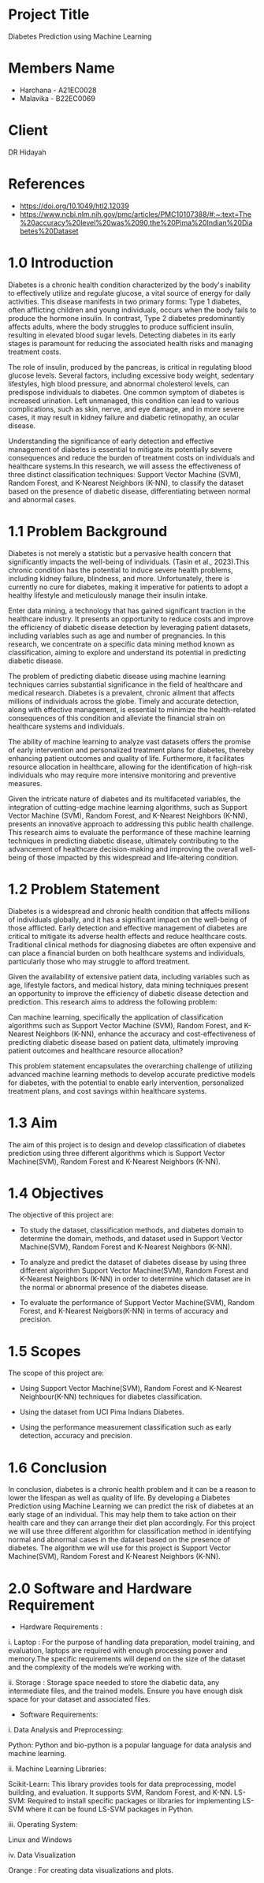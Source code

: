# Project Title
Diabetes Prediction using Machine Learning
# Members Name
* Harchana - A21EC0028
* Malavika - B22EC0069
# Client
DR Hidayah
# References
* https://doi.org/10.1049/htl2.12039
* https://www.ncbi.nlm.nih.gov/pmc/articles/PMC10107388/#:~:text=The%20accuracy%20level%20was%2090,the%20Pima%20Indian%20Diabetes%20Dataset
  
# 1.0 Introduction
Diabetes is a chronic health condition characterized by the body's inability to effectively utilize and regulate glucose, a vital source of energy for daily activities. This disease manifests in two primary forms: Type 1 diabetes, often afflicting children and young individuals, occurs when the body fails to produce the hormone insulin. In contrast, Type 2 diabetes predominantly affects adults, where the body struggles to produce sufficient insulin, resulting in elevated blood sugar levels. Detecting diabetes in its early stages is paramount for reducing the associated health risks and managing treatment costs.

The role of insulin, produced by the pancreas, is critical in regulating blood glucose levels. Several factors, including excessive body weight, sedentary lifestyles, high blood pressure, and abnormal cholesterol levels, can predispose individuals to diabetes. One common symptom of diabetes is increased urination. Left unmanaged, this condition can lead to various complications, such as skin, nerve, and eye damage, and in more severe cases, it may result in kidney failure and diabetic retinopathy, an ocular disease.

Understanding the significance of early detection and effective management of diabetes is essential to mitigate its potentially severe consequences and reduce the burden of treatment costs on individuals and healthcare systems.In this research, we will assess the effectiveness of three distinct classification techniques: Support Vector Machine (SVM), Random Forest, and K-Nearest Neighbors (K-NN), to classify the dataset based on the presence of diabetic disease, differentiating between normal and abnormal cases.

# 1.1 Problem Background
Diabetes is not merely a statistic but a pervasive health concern that significantly impacts the well-being of individuals. (Tasin et al., 2023).This chronic condition has the potential to induce severe health problems, including kidney failure, blindness, and more. Unfortunately, there is currently no cure for diabetes, making it imperative for patients to adopt a healthy lifestyle and meticulously manage their insulin intake.

Enter data mining, a technology that has gained significant traction in the healthcare industry. It presents an opportunity to reduce costs and improve the efficiency of diabetic disease detection by leveraging patient datasets, including variables such as age and number of pregnancies. In this research, we concentrate on a specific data mining method known as classification, aiming to explore and understand its potential in predicting diabetic disease.

The problem of predicting diabetic disease using machine learning techniques carries substantial significance in the field of healthcare and medical research. Diabetes is a prevalent, chronic ailment that affects millions of individuals across the globe. Timely and accurate detection, along with effective management, is essential to minimize the health-related consequences of this condition and alleviate the financial strain on healthcare systems and individuals.

The ability of machine learning to analyze vast datasets offers the promise of early intervention and personalized treatment plans for diabetes, thereby enhancing patient outcomes and quality of life. Furthermore, it facilitates resource allocation in healthcare, allowing for the identification of high-risk individuals who may require more intensive monitoring and preventive measures.

Given the intricate nature of diabetes and its multifaceted variables, the integration of cutting-edge machine learning algorithms, such as Support Vector Machine (SVM), Random Forest, and K-Nearest Neighbors (K-NN), presents an innovative approach to addressing this public health challenge. This research aims to evaluate the performance of these machine learning techniques in predicting diabetic disease, ultimately contributing to the advancement of healthcare decision-making and improving the overall well-being of those impacted by this widespread and life-altering condition.

# 1.2 Problem Statement
Diabetes is a widespread and chronic health condition that affects millions of individuals globally, and it has a significant impact on the well-being of those afflicted. Early detection and effective management of diabetes are critical to mitigate its adverse health effects and reduce healthcare costs. Traditional clinical methods for diagnosing diabetes are often expensive and can place a financial burden on both healthcare systems and individuals, particularly those who may struggle to afford treatment.

Given the availability of extensive patient data, including variables such as age, lifestyle factors, and medical history, data mining techniques present an opportunity to improve the efficiency of diabetic disease detection and prediction. This research aims to address the following problem:

Can machine learning, specifically the application of classification algorithms such as Support Vector Machine (SVM), Random Forest, and K-Nearest Neighbors (K-NN), enhance the accuracy and cost-effectiveness of predicting diabetic disease based on patient data, ultimately improving patient outcomes and healthcare resource allocation? 

This problem statement encapsulates the overarching challenge of utilizing advanced machine learning methods to develop accurate predictive models for diabetes, with the potential to enable early intervention, personalized treatment plans, and cost savings within healthcare systems.

# 1.3 Aim
The aim of this project is to design and develop classification of diabetes prediction using three different algorithms which is Support Vector Machine(SVM), Random Forest and K-Nearest Neighbors (K-NN).

# 1.4 Objectives
The objective of this project are:

* To study the dataset, classification methods, and diabetes domain to determine the domain, methods, and dataset used in Support Vector Machine(SVM), Random Forest and K-Nearest Neighbors (K-NN).

* To analyze and predict the dataset of diabetes disease by using three different algorithm Support Vector Machine(SVM), Random Forest and K-Nearest Neighbors (K-NN) in order to determine which dataset are in the normal or abnormal presence of the diabetes disease.
  
* To evaluate the performance of Support Vector Machine(SVM), Random Forest, and K-Nearest Neigbors(K-NN) in terms of accuracy and precision.

# 1.5 Scopes
The scope of this project are:

* Using Support Vector Machine(SVM), Random Forest and K-Nearest Neighbour(K-NN) techniques for diabetes classification.

* Using the dataset from UCI Pima Indians Diabetes.
  
* Using the performance measurement classification such as early detection, accuracy and precision.

# 1.6 Conclusion
In conclusion, diabetes is a chronic health problem and it can be a reason to lower the lifespan as well as quality of life. By developing a Diabetes Prediction using Machine Learning we can predict the risk of diabetes at an early stage of an individual. This may help them to take action on their health care and they can arrange their diet plan accordingly. For this project we will use three different algorithm for classification method in identifying normal and abnormal cases in the dataset based on the presence of diabetes. The algorithm we will use for this project is Support Vector Machine(SVM), Random Forest and K-Nearest Neighbors (K-NN).

# 2.0 Software and Hardware Requirement
* Hardware Requirements :

i. Laptop  : For the purpose of handling data preparation, model training, and evaluation, laptops are required  with enough processing power and memory.The specific requirements will depend on the size of the dataset and the complexity of the models we’re working with.

ii. Storage : 
Storage space needed to store the diabetic data, any intermediate files, and the trained models. Ensure you have enough disk space for your dataset and associated files.

* Software Requirements:
  
i. Data Analysis and Preprocessing:

Python: Python and bio-python  is a popular language for data analysis and machine learning.

ii. Machine Learning Libraries:

Scikit-Learn: This library provides tools for data preprocessing, model building, and evaluation. It supports SVM, Random Forest, and K-NN.
LS-SVM: Required  to install specific packages or libraries for implementing LS-SVM where it can be found LS-SVM packages in Python.

iii. Operating System: 

Linux and Windows 

iv. Data Visualization

Orange : For creating data visualizations and plots.


